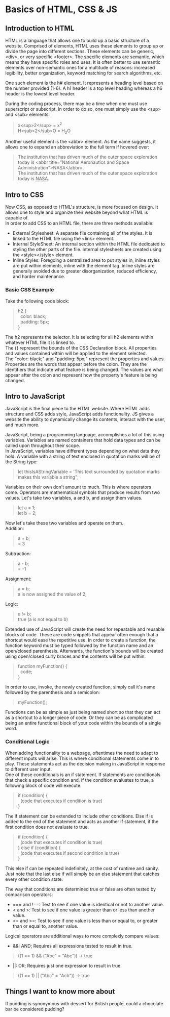 # Basics of HTML, CSS & JS

## Introduction to HTML

HTML is a language that allows one to build up a basic structure of a website. Comprised of elements, HTML uses these elements to group up or divide the page into different sections. These elements can be generic, \<div>, or very specific \<footer>. The specific elements are semantic, which means they have specific roles and uses. It is often better to use semantic elements over non-semantic ones for a multitude of reasons: increased legibility, better organization, keyword matching for search algorithms, etc.

One such element is the h# element. It represents a heading level based on the number provided (1-6). A h1 header is a top level heading whereas a h6 header is the lowest level header.

During the coding process, there may be a time when one must use superscript or subscript. In order to do so, one must simply use the \<sup> and \<sub> elements:
> x\<sup>2\</sup> = x<sup>2</sup>  
> H\<sub>2\</sub>O = H<sub>2</sub>O  

Another useful element is the \<abbr> element. As the name suggests, it allows one to expand an abbreviation to the full term if hovered over:
> The institution that has driven much of the outer space exploration today is \<abbr title="National Aeronautics and Space Administration">NASA\</abbr>.  
> The institution that has driven much of the outer space exploration today is <abbr title="National Aeronautics and Space Administration">NASA</abbr>.

## Intro to CSS

Now CSS, as opposed to HTML's structure, is more focused on design. It allows one to style and organize their website beyond what HTML is capable of.  
In order to add CSS to an HTML file, there are three methods available:

- External Stylesheet: A separate file containing all of the styles. It is linked to the HTML file using the \<link> element.
- Internal StyleSheet: An internal section within the HTML file dedicated to styling the other parts of the file. Internal stylesheets are created using the \<style>\</style> element.
- Inline Styles: Foregoing a centralized area to put styles in, inline styles are put within elements, inline with the element tag. Inline styles are generally avoided due to greater disorganization, reduced efficiency, and harder maintenance.

### Basic CSS Example

Take the following code block:
>h2 {  
>&nbsp;&nbsp;color: black;  
>&nbsp;&nbsp;padding: 5px;  
>}

The h2 represents the selector. It is selecting for all h2 elements within whatever HTML file it is linked to.  
The {} represent the bounds of the CSS Declaration block. All properties and values contained within will be applied to the element selected.  
The "color: black;" and "padding: 5px;" represent the properties and values. Properties are the words that appear before the colon. They are the identifiers that indicate what feature is being changed. The values are what appear after the colon and represent how the property's feature is being changed.

## Intro to JavaScript

JavaScript is the final piece to the HTML website. Where HTML adds structure and CSS adds style, JavaScript adds functionality. JS gives a website the ability to dynamically change its contents, interact with the user, and much more.

JavaScript, being a programming language, accomplishes a lot of this using variables. Variables are named containers that hold data types and can be called upon throughout their scope.  
In JavaScript, variables have different types depending on what data they hold. A variable with a string of text enclosed in quotation marks will be of the String type:

> let thisIsAStringVariable = 'This text surrounded by quotation marks makes this variable a string";  

Variables on their own don't amount to much. This is where operators come. Operators are mathematical symbols that produce results from two values. Let's take two variables, a and b, and assign them values.

> let a = 1;  
> let b = 2;

Now let's take these two variables and operate on them.  
Addition:

> a + b;  
> = 3

Subtraction:

> a - b;  
> = -1

Assignment:

> a = b;  
> a is now assigned the value of 2;

Logic:

> a != b;  
> true (a is not equal to b)

Extended use of JavaScript will create the need for repeatable and reusable blocks of code. These are code snippets that appear often enough that a shortcut would ease the repetitive use. In order to create a function, the function keyword must be typed followed by the function name and an open/closed parenthesis. Afterwards, the function's bounds will be created using open/closed curly braces and the contents will be put within.

> function myFunction() {  
> &nbsp;&nbsp;code;  
> }

In order to use, invoke, the newly created function, simply call it's name followed by the parenthesis and a semicolon:

> myFunction();

Functions can be as simple as just being named short so that they can act as a shortcut to a longer piece of code. Or they can be as complicated being an entire functional block of your code within the bounds of a single word.

### Conditional Logic

When adding functionality to a webpage, oftentimes the need to adapt to different inputs will arise. This is where conditional statements come in to play. These statements act as the decision making in JavaScript in response to different user input.  
One of these conditionals is an if statement. If statements are conditionals that check a specific condition and, if the condition evaluates to true, a following block of code will execute.

> if (condition) {  
> &nbsp;&nbsp;(code that executes if condition is true)  
>}

The if statement can be extended to include other conditions. Else if is added to the end of the statement and acts as another if statement, if the first condition does not evaluate to true.

> if (condition) {  
> &nbsp;&nbsp;(code that executes if condition is true)  
> } else if (condition) {  
> &nbsp;&nbsp;(code that executes if second condition is true)  
> }

This else if can be repeated indefinitely, at the cost of runtime and sanity. Just note that the last else if will simply be an else statement that catches every other condition state.

The way that conditions are determined true or false are often tested by comparison operators:

- === and !==: Test to see if one value is identical or not to another value.
- < and >: Test to see if one value is greater than or less than another value.
- <= and >=: Test to see if one value is less than or equal to, or greater than or equal to, another value.

Logical operators are additional ways to more complexly compare values:

- &&: AND; Requires all expressions tested to result in true.

> ((1 == 1) \&\& ("Abc" = "Abc")) -> true

- \||: OR; Requires just one expression to result in true.

> ((1 == 1) \|\| ("Abc" = "Acb")) -> true

## Things I want to know more about

If pudding is synonymous with dessert for British people, could a chocolate bar be considered pudding?